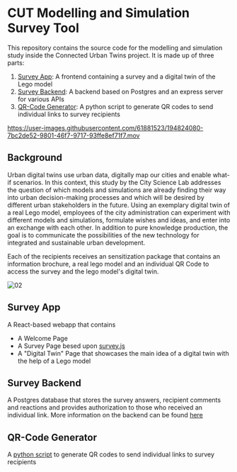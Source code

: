 # CUT Modelling and Simulation Survey Tool
This repository contains the source code for the modelling and simulation study inside the Connected Urban Twins project. It is made up of three parts:
1. [Survey App](/01-survey-app/Readme.md): A frontend containing a survey and a digital twin of the Lego model
1. [Survey Backend](/02-survey-backend/Readme.md): A backend based on Postgres and an express server for various APIs
1. [QR-Code Generator](/03-qr-code-generator/Readme.md): A python script to generate QR codes to send individual links to survey recipients

https://user-images.githubusercontent.com/61881523/194824080-7bc2de52-9801-46f7-9717-93ffe8ef71f7.mov

## Background
Urban digital twins use urban data, digitally map our cities and enable what-if scenarios. In this context, this study by the City Science Lab addresses the question of which models and simulations are already finding their way into urban decision-making processes and which will be desired by different urban stakeholders in the future.
Using an exemplary digital twin of a real Lego model, employees of the city administration can experiment with different models and simulations, formulate wishes and ideas, and enter into an exchange with each other. In addition to pure knowledge production, the goal is to communicate the possibilities of the new technology for integrated and sustainable urban development.

Each of the recipients receives an sensitization package that contains an information brochure, a real lego model and an individual QR Code to access the survey and the lego model's digital twin. 


![02](https://user-images.githubusercontent.com/61881523/194825093-01671a40-4e1f-4802-8afb-67e1e66eeecf.jpg)



## Survey App


A React-based webapp that contains

- A Welcome Page
- A Survey Page besed upon [survey.js](https://surveyjs.io/)
- A "Digital Twin" Page that showcases the main idea of a digital twin with the help of a Lego model




## Survey Backend
A Postgres database that stores the survey answers, recipient comments and reactions and provides authorization to those who received an individual link.
More information on the backend can be found [here](/02-survey-backend/Readme.md)

## QR-Code Generator
A [python script](/03-qr-code-generator/qr_code_generator.ipynb) to generate QR codes to send individual links to survey recipients
